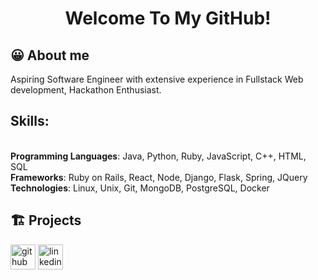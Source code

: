 <h1 align="center"> Welcome To My GitHub! </h1>

## 😀 About me
Aspiring Software Engineer with extensive experience in Fullstack Web development, Hackathon Enthusiast.

## Skills:
<br>
<b>Programming Languages</b>: Java, Python, Ruby, JavaScript, C++, HTML, SQL
<br>
<b>Frameworks</b>: Ruby on Rails, React, Node, Django, Flask, Spring, JQuery
<br>
<b>Technologies</b>: Linux, Unix, Git, MongoDB, PostgreSQL, Docker

<h2>🏗 Projects </h2>
<a href = "https://github.com/duong-vo/diary-project" >


[<img src='https://cdn.jsdelivr.net/npm/simple-icons@3.0.1/icons/github.svg' alt='github' height='40'>](https://github.com/duong-vo)  [<img src='https://cdn.jsdelivr.net/npm/simple-icons@3.0.1/icons/linkedin.svg' alt='linkedin' height='40'>](https://www.linkedin.com/in/duonghvo/)  
